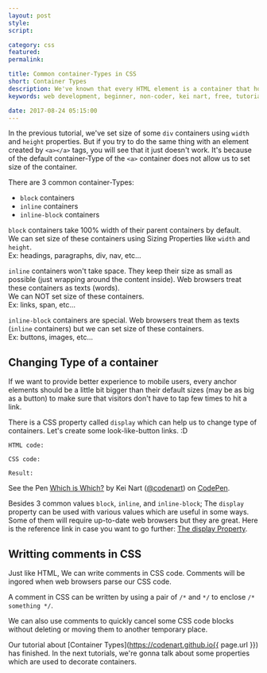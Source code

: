 ```yaml
---
layout: post
style:
script:

category: css
featured:
permalink:

title: Common container-Types in CSS
short: Container Types
description: We've known that every HTML element is a container that hold some contents. <br>We've also set size of some containers in the previous tutorial. <br>Let's talk a little bit more about containers.
keywords: web development, beginner, non-coder, kei nart, free, tutorial, coding, programming, code nart, html, css, display, property

date: 2017-08-24 05:15:00
---
```


In the previous tutorial, we've set size of some `div` containers using `width`
and `height` properties. But if you try to do the same thing with an element
created by `<a></a>` tags, you will see that it just doesn't work. It's because
of the default container-Type of the `<a>` container does not allow us to set
size of the container.

There are 3 common container-Types:

- `block` containers
- `inline` containers
- `inline-block` containers

`block` containers take 100% width of their parent containers by default.  
We can set size of these containers using Sizing Properties like `width` and `height`.  
Ex: headings, paragraphs, div, nav, etc...

`inline` containers won't take space. They keep their size as small as possible
(just wrapping around the content inside). Web browsers treat these containers as
texts (words).  
We can NOT set size of these containers.  
Ex: links, span, etc...

`inline-block` containers are special. Web browsers treat them as texts (`inline`
containers) but we can set size of these containers.  
Ex: buttons, images, etc...

## Changing Type of a container

If we want to provide better experience to mobile users, every anchor elements
should be a little bit bigger than their default sizes (may be as big as a button)
to make sure that visitors don't have to tap few times to hit a link.

There is a CSS property called `display` which can help us to change type of
containers. Let's create some look-like-button links. :D  

`HTML code:`
<script src="https://gist.github.com/codenart/6c2bbe34a1aa628ea3ed8f95af208d04.js">
</script>

`CSS code:`
<script src="https://gist.github.com/codenart/b2587f37a88d04ea92a337e5c327f706.js">
</script>

`Result:`

<p data-height="500" data-theme-id="light" data-slug-hash="yzLRmE"
   data-default-tab="result" data-user="codenart" data-embed-version="2"
   data-pen-title="Which is Which?" class="codepen">
   See the Pen <a href="https://codepen.io/codenart/pen/yzLRmE/">Which is Which?</a>
   by Kei Nart (<a href="https://codepen.io/codenart">@codenart</a>) on
   <a href="https://codepen.io">CodePen</a>.
</p>
<script async src="https://production-assets.codepen.io/assets/embed/ei.js"></script>

Besides 3 common values `block`, `inline`, and `inline-block`; The `display`
property can be used with various values which are useful in some ways. Some of
them will require up-to-date web browsers but they are great. Here is the
reference link in case you want to go further:
[The display Property](https://www.w3schools.com/cssref/pr_class_display.asp "ext").

## Writting comments in CSS

Just like HTML, We can write comments in CSS code. Comments will be ingored when
web browsers parse our CSS code.

A comment in CSS can be written by using a pair of `/*` and `*/` to enclose
`/* something */`.

We can also use comments to quickly cancel some CSS code blocks without deleting
or moving them to another temporary place.

Our tutorial about [Container Types](https://codenart.github.io{{ page.url }})
has finished. In the next tutorials, we're gonna talk about some properties
which are used to decorate containers.
